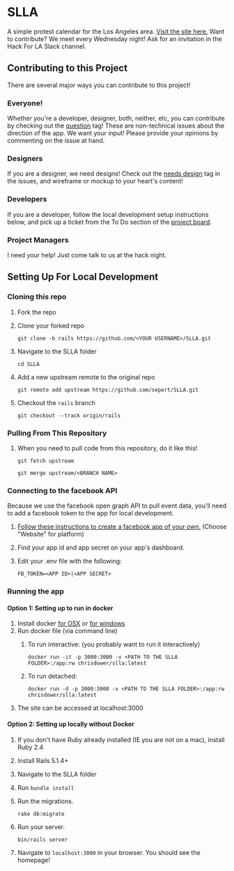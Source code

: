 # SLLA

A simple protest calendar for the Los Angeles area. [Visit the site here.](http://stayloudla.com/)
Want to contribute? We meet every Wednesday night! Ask for an invitation in the Hack For LA Slack channel.

## Contributing to this Project
There are several major ways you can contribute to this project!

### Everyone!
Whether you're a developer, designer, both, neither, etc, you can contribute by checking out the [question](https://github.com/seport/SLLA/issues?q=is%3Aissue+is%3Aopen+label%3Aquestion) tag! These are non-technical issues about the direction of the app. We want your input! Please provide your opinions by commenting on the issue at hand.

### Designers
If you are a designer, we need designs! Check out the [needs design](https://github.com/seport/SLLA/issues?q=is%3Aissue+is%3Aopen+label%3A%22needs+design%22) tag in the issues, and wireframe or mockup to your heart's content!

### Developers
If you are a developer, follow the local development setup instructions below, and pick up a ticket from the To Do section of the [project board](https://github.com/seport/SLLA/projects/1).

### Project Managers
I need your help! Just come talk to us at the hack night.

## Setting Up For Local Development

### Cloning this repo
1. Fork the repo
1. Clone your forked repo

    `git clone -b rails https://github.com/<YOUR USERNAME>/SLLA.git`

1. Navigate to the SLLA folder

    `cd SLLA`

1. Add a new upstream remote to the original repo

    `git remote add upstream https://github.com/seport/SLLA.git`
    
1. Checkout the `rails` branch

    `git checkout --track origin/rails`
### Pulling From This Repository
1. When you need to pull code from this repository, do it like this!

    `git fetch upstream`
    
    `git merge upstream/<BRANCH NAME>`

### Connecting to the facebook API
Because we use the facebook open graph API to pull event data, you'll need to add a facebook token to the app for local development.

1. [Follow these instructions to create a facebook app of your own.](https://developers.facebook.com/) (Choose "Website" for platform)
1. Find your app id and app secret on your app's dashboard.
1. Edit your .env file with the following:

    `FB_TOKEN=<APP ID>|<APP SECRET>`

### Running the app

#### Option 1: Setting up to run in docker
1. Install docker [for OSX](https://docs.docker.com/docker-for-mac/install/) or [for windows](https://www.docker.com/docker-windows)
1. Run docker file (via command line)
    1. To run interactive: (you probably want to run it interactively)

         `docker run -it -p 3000:3000 -v <PATH TO THE SLLA FOLDER>:/app:rw chrisdower/slla:latest`
    1. To run detached: 

         `docker run -d -p 3000:3000 -v <PATH TO THE SLLA FOLDER>:/app:rw chrisdower/slla:latest`
1. The site can be accessed at localhost:3000
#### Option 2: Setting up locally without Docker
1. If you don't have Ruby already installed (IE you are not on a mac), install Ruby 2.4
1. Install Rails 5.1.4+
1. Navigate to the SLLA folder
1. Run `bundle install`
1. Run the migrations.
    
    `rake db:migrate`

1. Run your server.

    `bin/rails server`

1. Navigate to `localhost:3000` in your browser. You should see the homepage!
